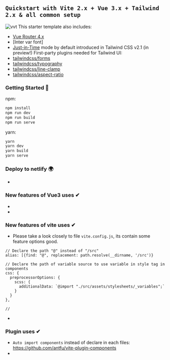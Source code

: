## `Quickstart with Vite 2.x + Vue 3.x + Tailwind 2.x & all common setup`
![vvt](https://user-images.githubusercontent.com/11320080/111277027-a9384c00-8640-11eb-8323-21889bd7c609.png)
This starter template also includes:
- [Vue Router 4.x](https://github.com/vuejs/vue-router-next)
- [Inter var font]
- [Just-in-Time](https://tailwindcss.com/docs/just-in-time-mode) mode by default introduced in Tailwind CSS v2.1 (in preview!)
First-party plugins needed for Tailwind UI:
- [tailwindcss/forms](https://github.com/tailwindlabs/tailwindcss-forms)
- [tailwindcss/typography](https://github.com/tailwindlabs/tailwindcss-typography)
- [tailwindcss/line-clamp](https://github.com/tailwindlabs/tailwindcss-line-clamp)
- [tailwindcss/aspect-ratio](https://github.com/tailwindlabs/tailwindcss-aspect-ratio)
### Getting Started 🚀
npm:
```sh
npm install
npm run dev
npm run build
npm run serve
```
yarn:
```sh
yarn
yarn dev
yarn build
yarn serve
```

### Deploy to netlify 🌍

- 

### New features of Vue3 uses ✔

- 
-


### New features of vite uses ✔

- Please take a look closely to file `vite.config.js`, its contain some feature options good.
```
// Declare the path "@" instead of "/src"
alias: [{find: "@", replacement: path.resolve(__dirname, '/src')}

// Declare the path of variable source to use variable in style tag in components
css: {
  preprocessorOptions: {
    scss: {
      additionalData: `@import "./src/assets/stylesheets/_variables";` 
    } 
  } 
},

// 

```
- 


### Plugin uses  ✔

- `Auto import components` instead of declare in each files: https://github.com/antfu/vite-plugin-components
- 